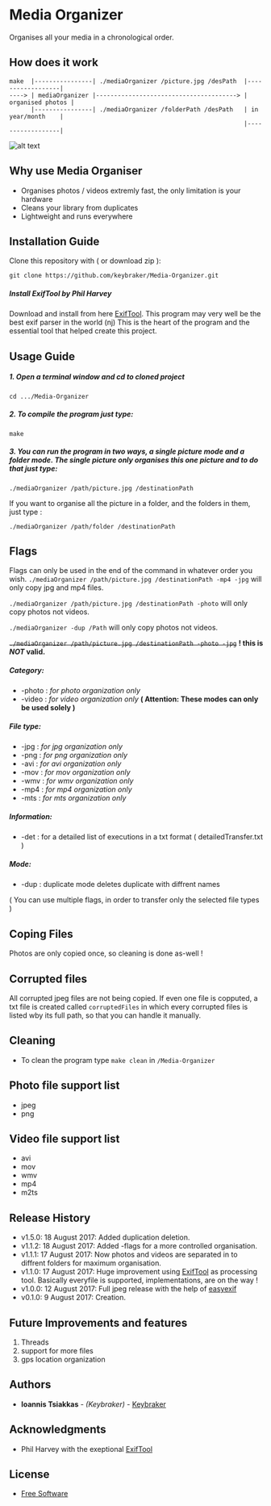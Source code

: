 # Media Organizer 
Organises all your media in a chronological order.

## How does it work 
```text
make  |----------------| ./mediaOrganizer /picture.jpg /desPath  |------------------| 
----> | mediaOrganizer |---------------------------------------> | organised photos | 
      |----------------| ./mediaOrganizer /folderPath /desPath   | in year/month    | 
                                                                 |------------------| 
```
![alt text](https://raw.githubusercontent.com/keybraker/Media-Organizer/master/MediaOrganizerDisplay.jpg)

## Why use Media Organiser
* Organises photos / videos extremly fast, the only limitation is your hardware
* Cleans your library from duplicates
* Lightweight and runs everywhere

## Installation Guide
Clone this repository with ( or download zip ):
```
git clone https://github.com/keybraker/Media-Organizer.git
```
##### Install ExifTool by Phil Harvey
Download and install from here [ExifTool](http://owl.phy.queensu.ca/~phil/exiftool/).
This program may very well be the best exif parser in the world (nj)
This is the heart of the program and the essential tool that helped create this project.

## Usage Guide
##### 1. Open a terminal window and cd to cloned project
```
cd .../Media-Organizer 
```

##### 2. To compile the program just type:
```
make 
```

##### 3. You can run the program in two ways, a single picture mode and a folder mode. The single picture only organises this one picture and to do that just type:
```
./mediaOrganizer /path/picture.jpg /destinationPath
```
If you want to organise all the picture in a folder, and the folders in them, just type :
```
./mediaOrganizer /path/folder /destinationPath
```

## Flags
Flags can only be used in the end of the command in whatever order you wish.
```./mediaOrganizer /path/picture.jpg /destinationPath -mp4 -jpg```
will only copy jpg and mp4 files.

```./mediaOrganizer /path/picture.jpg /destinationPath -photo```
will only copy photos not videos.

```./mediaOrganizer -dup /Path```
will only copy photos not videos.

~~```./mediaOrganizer /path/picture.jpg /destinationPath -photo -jpg```~~ **! this is _NOT_ valid.**

##### Category:
 * -photo : _for photo organization only_
 * -video : _for video organization only_
   **( Attention: These modes can only be used solely )**

##### File type:
 * -jpg : _for jpg organization only_
 * -png : _for png organization only_
 * -avi : _for avi organization only_
 * -mov : _for mov organization only_
 * -wmv : _for wmv organization only_
 * -mp4 : _for mp4 organization only_
 * -mts : _for mts organization only_

##### Information:
 * -det : for a detailed list of executions in a txt format ( detailedTransfer.txt )

##### Mode:
 * -dup : duplicate mode deletes duplicate with diffrent names

( You can use multiple flags, in order to transfer only the selected file types )

## Coping Files
Photos are only copied once, so cleaning is done as-well !

## Corrupted files
All corrupted jpeg files are not being copied. If even one file is copputed, a txt file is
created called ``` corruptedFiles ``` in which every corrupted files is listed wby its full
path, so that you can handle it manually.

## Cleaning
* To clean the program type ``` make clean ``` in ``` /Media-Organizer ```

## Photo file support list 
* jpeg
* png

## Video file support list 
* avi
* mov
* wmv
* mp4
* m2ts

## Release History

* v1.5.0: 18 August 2017: Added duplication deletion.
* v1.1.2: 18 August 2017: Added -flags for a more controlled organisation.
* v1.1.1: 17 August 2017: Now photos and videos are separated in to diffrent folders for maximum organisation.
* v1.1.0: 17 August 2017: Huge improvement using [ExifTool](http://owl.phy.queensu.ca/~phil/exiftool/) as processing tool.
						  Basically everyfile is supported, implementations,
						  are on the way !
* v1.0.0: 12 August 2017: Full jpeg release with the help of [easyexif](http://owl.phy.queensu.ca/~phil/exiftool/)
* v0.1.0: 9  August 2017: Creation.

## Future Improvements and features 
1. Threads
2. support for more files
3. gps location organization

## Authors
* **Ioannis Tsiakkas** - *(Keybraker)* - [Keybraker](https://github.com/keybraker)

## Acknowledgments
* Phil Harvey with the exeptional [ExifTool](http://owl.phy.queensu.ca/~phil/exiftool/)

## License
* [Free Software](http://www.gnu.org/philosophy/free-sw.html)
